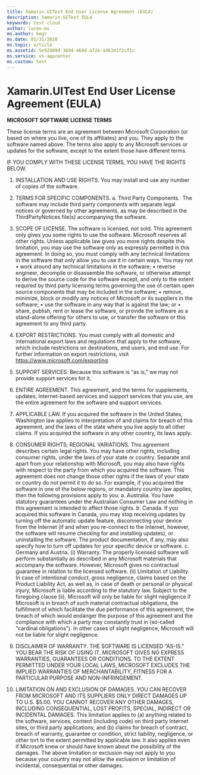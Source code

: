 ```yaml
---
title: Xamarin.UITest End User License Agreement (EULA)
description: Xamarin.UITest EULA
keywords: test cloud
author: lucen-ms
ms.author: kegr
ms.date: 01/31/2020
ms.topic: article
ms.assetid: 5e92909d-3644-469d-a72b-a46341f2cf1c
ms.service: vs-appcenter
ms.custom: test
---
```


# Xamarin.UITest End User License Agreement (EULA)

**MICROSOFT SOFTWARE LICENSE TERMS**

These license terms are an agreement between Microsoft Corporation (or based on where you live, one of its affiliates) and you. They apply to the software named above. The terms also apply to any Microsoft services or updates for the software, except to the extent those have different terms.

IF YOU COMPLY WITH THESE LICENSE TERMS, YOU HAVE THE RIGHTS BELOW.
1.	INSTALLATION AND USE RIGHTS. You may install and use any number of copies of the software.

2.	TERMS FOR SPECIFIC COMPONENTS.
a.	Third Party Components.  The software may include third party components with separate legal notices or governed by other agreements, as may be described in the ThirdPartyNotices file(s) accompanying the software.
  
3.	SCOPE OF LICENSE. The software is licensed, not sold. This agreement only gives you some rights to use the software. Microsoft reserves all other rights. Unless applicable law gives you more rights despite this limitation, you may use the software only as expressly permitted in this agreement. In doing so, you must comply with any technical limitations in the software that only allow you to use it in certain ways. You may not
•	work around any technical limitations in the software;
•	reverse engineer, decompile or disassemble the software, or otherwise attempt to derive the source code for the software except, and only to the extent required by third party licensing terms governing the use of certain open source components that may be included in the software;
•	remove, minimize, block or modify any notices of Microsoft or its suppliers in the software; 
•	use the software in any way that is against the law; or
•	share, publish, rent or lease the software, or provide the software as a stand-alone offering for others to use, or transfer the software or this agreement to any third party.
4.	EXPORT RESTRICTIONS. You must comply with all domestic and international export laws and regulations that apply to the software, which include restrictions on destinations, end users, and end use. For further information on export restrictions, visit https://www.microsoft.com/exporting. 
5.	SUPPORT SERVICES. Because this software is “as is,” we may not provide support services for it.
6.	ENTIRE AGREEMENT. This agreement, and the terms for supplements, updates, Internet-based services and support services that you use, are the entire agreement for the software and support services.
7.	APPLICABLE LAW. If you acquired the software in the United States, Washington law applies to interpretation of and claims for breach of this agreement, and the laws of the state where you live apply to all other claims. If you acquired the software in any other country, its laws apply.
8.	CONSUMER RIGHTS; REGIONAL VARIATIONS. This agreement describes certain legal rights. You may have other rights, including consumer rights, under the laws of your state or country. Separate and apart from your relationship with Microsoft, you may also have rights with respect to the party from which you acquired the software. This agreement does not change those other rights if the laws of your state or country do not permit it to do so. For example, if you acquired the software in one of the below regions, or mandatory country law applies, then the following provisions apply to you:
a.	Australia. You have statutory guarantees under the Australian Consumer Law and nothing in this agreement is intended to affect those rights.
b.	Canada. If you acquired this software in Canada, you may stop receiving updates by turning off the automatic update feature, disconnecting your device from the Internet (if and when you re-connect to the Internet, however, the software will resume checking for and installing updates), or uninstalling the software. The product documentation, if any, may also specify how to turn off updates for your specific device or software.
c.	Germany and Austria.
(i)	Warranty. The properly licensed software will perform substantially as described in any Microsoft materials that accompany the software. However, Microsoft gives no contractual guarantee in relation to the licensed software.
(ii)	Limitation of Liability. In case of intentional conduct, gross negligence, claims based on the Product Liability Act, as well as, in case of death or personal or physical injury, Microsoft is liable according to the statutory law.
Subject to the foregoing clause (ii), Microsoft will only be liable for slight negligence if Microsoft is in breach of such material contractual obligations, the fulfillment of which facilitate the due performance of this agreement, the breach of which would endanger the purpose of this agreement and the compliance with which a party may constantly trust in (so-called "cardinal obligations"). In other cases of slight negligence, Microsoft will not be liable for slight negligence.
9.	DISCLAIMER OF WARRANTY. THE SOFTWARE IS LICENSED “AS-IS.” YOU BEAR THE RISK OF USING IT. MICROSOFT GIVES NO EXPRESS WARRANTIES, GUARANTEES OR CONDITIONS. TO THE EXTENT PERMITTED UNDER YOUR LOCAL LAWS, MICROSOFT EXCLUDES THE IMPLIED WARRANTIES OF MERCHANTABILITY, FITNESS FOR A PARTICULAR PURPOSE AND NON-INFRINGEMENT.
10.	LIMITATION ON AND EXCLUSION OF DAMAGES. YOU CAN RECOVER FROM MICROSOFT AND ITS SUPPLIERS ONLY DIRECT DAMAGES UP TO U.S. $5.00. YOU CANNOT RECOVER ANY OTHER DAMAGES, INCLUDING CONSEQUENTIAL, LOST PROFITS, SPECIAL, INDIRECT OR INCIDENTAL DAMAGES.
This limitation applies to (a) anything related to the software, services, content (including code) on third party Internet sites, or third party applications; and (b) claims for breach of contract, breach of warranty, guarantee or condition, strict liability, negligence, or other tort to the extent permitted by applicable law.
It also applies even if Microsoft knew or should have known about the possibility of the damages. The above limitation or exclusion may not apply to you because your country may not allow the exclusion or limitation of incidental, consequential or other damages.
